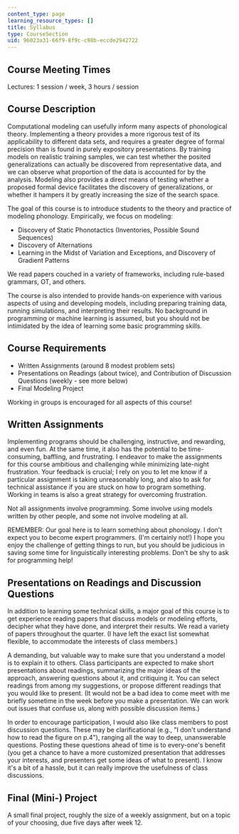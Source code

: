 ```yaml
---
content_type: page
learning_resource_types: []
title: Syllabus
type: CourseSection
uid: 96023a31-66f9-8f9c-c98b-eccde2942722
---
```


Course Meeting Times
--------------------

Lectures: 1 session / week, 3 hours / session

Course Description
------------------

Computational modeling can usefully inform many aspects of phonological theory. Implementing a theory provides a more rigorous test of its applicability to different data sets, and requires a greater degree of formal precision than is found in purely expository presentations. By training models on realistic training samples, we can test whether the posited generalizations can actually be discovered from representative data, and we can observe what proportion of the data is accounted for by the analysis. Modeling also provides a direct means of testing whether a proposed formal device facilitates the discovery of generalizations, or whether it hampers it by greatly increasing the size of the search space.

The goal of this course is to introduce students to the theory and practice of modeling phonology. Empirically, we focus on modeling:

*   Discovery of Static Phonotactics (Inventories, Possible Sound Sequences)
*   Discovery of Alternations
*   Learning in the Midst of Variation and Exceptions, and Discovery of Gradient Patterns

We read papers couched in a variety of frameworks, including rule-based grammars, OT, and others.

The course is also intended to provide hands-on experience with various aspects of using and developing models, including preparing training data, running simulations, and interpreting their results. No background in programming or machine learning is assumed, but you should not be intimidated by the idea of learning some basic programming skills.

Course Requirements
-------------------

*   Written Assignments (around 8 modest problem sets)
*   Presentations on Readings (about twice), and Contribution of Discussion Questions (weekly - see more below)
*   Final Modeling Project

Working in groups is encouraged for all aspects of this course!

Written Assignments
-------------------

Implementing programs should be challenging, instructive, and rewarding, and even fun. At the same time, it also has the potential to be time-consuming, baffling, and frustrating. I endeavor to make the assignments for this course ambitious and challenging while minimizing late-night frustration. Your feedback is crucial; I rely on you to let me know if a particular assignment is taking unreasonably long, and also to ask for technical assistance if you are stuck on how to program something. Working in teams is also a great strategy for overcoming frustration.

Not all assignments involve programming. Some involve using models written by other people, and some not involve modeling at all.

REMEMBER: Our goal here is to learn something about phonology. I don't expect you to become expert programmers. (I'm certainly not!) I hope you enjoy the challenge of getting things to run, but you should be judicious in saving some time for linguistically interesting problems. Don't be shy to ask for programming help!

Presentations on Readings and Discussion Questions
--------------------------------------------------

In addition to learning some technical skills, a major goal of this course is to get experience reading papers that discuss models or modeling efforts, decipher what they have done, and interpret their results. We read a variety of papers throughout the quarter. (I have left the exact list somewhat flexible, to accommodate the interests of class members.)

A demanding, but valuable way to make sure that you understand a model is to explain it to others. Class participants are expected to make short presentations about readings, summarizing the major ideas of the approach, answering questions about it, and critiquing it. You can select readings from among my suggestions, or propose different readings that you would like to present. (It would not be a bad idea to come meet with me briefly sometime in the week before you make a presentation. We can work out issues that confuse us, along with possible discussion items.)

In order to encourage participation, I would also like class members to post discussion questions. These may be clarificational (e.g., "I don't understand how to read the figure on p.4"), ranging all the way to deep, unanswerable questions. Posting these questions ahead of time is to every-one's benefit (you get a chance to have a more customized presentation that addresses your interests, and presenters get some ideas of what to present). I know it's a bit of a hassle, but it can really improve the usefulness of class discussions.

Final (Mini-) Project
---------------------

A small final project, roughly the size of a weekly assignment, but on a topic of your choosing, due five days after week 12.